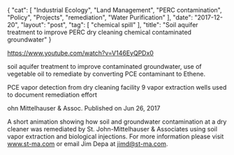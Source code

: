 {
   "cat": [
      "Industrial Ecology",
      "Land Management",
      "PERC contamination",
      "Policy",
      "Projects",
      "remediation",
      "Water Purification"
   ],
   "date": "2017-12-20",
   "layout": "post",
   "tag": [
      "chemical spill"
   ],
   "title": "Soil aquifer treatment to improve PERC dry cleaning chemical contaminated groundwater"
}

https://www.youtube.com/watch?v=V146EyQPDx0

soil aquifer treatment to improve contaminated groundwater, use of vegetable oil to remediate by converting PCE contaminant to Ethene.

PCE vapor detection from dry cleaning facility
9 vapor extraction wells used to document remediation effort

ohn Mittelhauser & Assoc.
Published on Jun 26, 2017

A short animation showing how soil and groundwater contamination at a dry cleaner was remediated by St. John-Mittelhauser & Associates using soil vapor extraction and biological injections.  For more information please visit www.st-ma.com or email Jim Depa at jimd@st-ma.com.